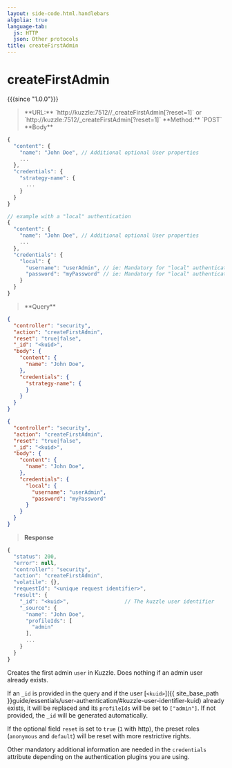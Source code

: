 ```yaml
---
layout: side-code.html.handlebars
algolia: true
language-tab:
  js: HTTP
  json: Other protocols
title: createFirstAdmin
---
```



# createFirstAdmin

{{{since "1.0.0"}}}



<blockquote class="js">
<p>
**URL:** `http://kuzzle:7512/<kuid>/_createFirstAdmin[?reset=1]` or `http://kuzzle:7512/_createFirstAdmin[?reset=1]`  
**Method:** `POST`  
**Body**
</p>
</blockquote>

```js
{
  "content": {
    "name": "John Doe", // Additional optional User properties
    ...
  },
  "credentials": {
    "strategy-name": {
      ...
    }
  }
}

// example with a "local" authentication
{
  "content": {
    "name": "John Doe", // Additional optional User properties
    ...
  },
  "credentials": {
    "local": {
      "username": "userAdmin", // ie: Mandatory for "local" authentication plugin
      "password": "myPassword" // ie: Mandatory for "local" authentication plugin
    }
  }
}
```

<blockquote class="json">
<p>
**Query**
</p>
</blockquote>

```json
{
  "controller": "security",
  "action": "createFirstAdmin",
  "reset": "true|false",                    
  "_id": "<kuid>",           
  "body": {
    "content": {
      "name": "John Doe",               
    },
    "credentials": {
      "strategy-name": {
      }
    }
  }
}
```

```json
{
  "controller": "security",
  "action": "createFirstAdmin",
  "reset": "true|false",                    
  "_id": "<kuid>",
  "body": {
    "content": {
      "name": "John Doe",    
    },
    "credentials": {
      "local": {
        "username": "userAdmin",   
        "password": "myPassword"   
      }
    }
  }
}
```

>**Response**

```javascript
{
  "status": 200,                     
  "error": null,                     
  "controller": "security",
  "action": "createFirstAdmin",
  "volatile": {},
  "requestId": "<unique request identifier>",
  "result": {
    "_id": "<kuid>",                  // The kuzzle user identifier
    "_source": {
      "name": "John Doe",
      "profileIds": [
        "admin"
      ],
      ...
    }
  }
}
```

Creates the first admin `user` in Kuzzle. Does nothing if an admin user already exists.

If an `_id` is provided in the query and if the user [`<kuid>`]({{ site_base_path }}guide/essentials/user-authentication/#kuzzle-user-identifier-kuid) already exists,
it will be replaced and its `profileIds` will be set to `["admin"]`. If not provided, the `_id` will be generated automatically.

If the optional field `reset` is set to `true` (`1` with http),
the preset roles (`anonymous` and `default`) will be reset with more restrictive rights.

Other mandatory additional information are needed in the `credentials` attribute depending on the authentication plugins you are using.
